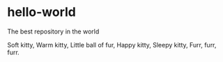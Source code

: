 # hello-world
The best repository in the world

Soft kitty, Warm kitty, Little ball of fur, Happy kitty, Sleepy kitty, Furr, furr, furr.
